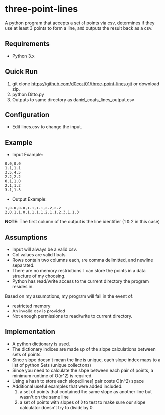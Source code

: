 # three-point-lines
A python program that accepts a set of points via csv, determines if they use at least 3 points to form a line,
 and outputs the result back as a csv.

## Requirements
* Python 3.x

## Quick Run
1. git clone https://github.com/d0coat01/three-point-lines.git or download zip.
2. python Ditto.py
3. Outputs to same directory as daniel_coats_lines_output.csv

## Configuration
* Edit lines.csv to change the input.
## Example
* Input Example:
```
0.0,0.0
1.1,1.1
3.5,4.5
2.2,2.2
0.1,1.0
2.1,1.2
3.1,1.3
```
* Output Example:
```
1,0.0,0.0,1.1,1.1,2.2,2.2
2,0.1,1.0,1.1,1.1,2.1,1.2,3.1,1.3
```
**NOTE**: The first column of the output is the line identifier (1 & 2 in this case)
## Assumptions
* Input will always be a valid csv.
* Col values are valid floats.
* Rows contain two columns each, are comma delimitted, and newline separated.
* There are no memory restrictions. I can store the points in a data structure of my choosing.
* Python has read/write access to the current directory the program resides in.

Based on my assumptions, my program will fail in the event of:
* restricted memory
* An invalid csv is provided
* Not enough permissions to read/write to current directory.

## Implementation

* A python dictionary is used.
* The dictionary indices are made up of the slope calculations between sets of points.
* Since slope doesn't mean the line is unique, each slope index maps to a list of python Sets (unique collections)
* Since you need to calculate the slope between each pair of points, a minimum runtime of O(n^2) is required.
* Using a hash to store each slope:[lines] pair costs O(n^2) space
* Additional useful examples that were added included:
  1. a set of points that contained the same slope as another line but wasn't on the same line
  2. a set of points with slopes of 0 to test to make sure our slope calculator doesn't try to divide by 0.
